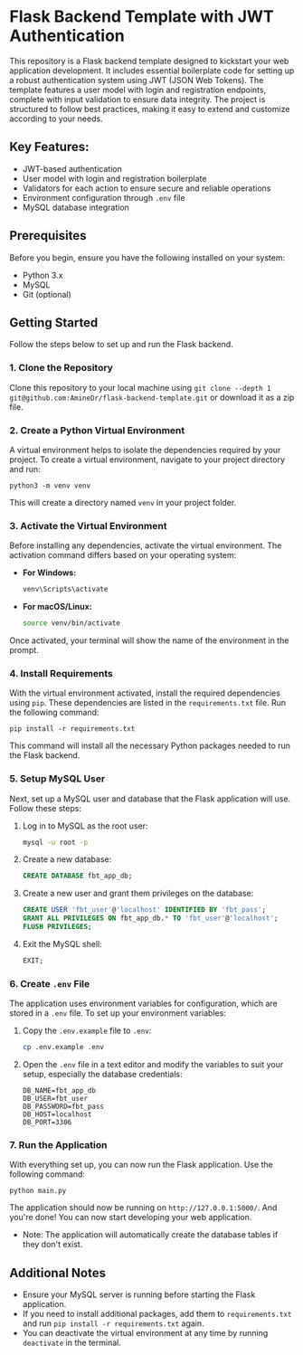 # Flask Backend Template with JWT Authentication

This repository is a Flask backend template designed to kickstart your web application development. It includes essential boilerplate code for setting up a robust authentication system using JWT (JSON Web Tokens). The template features a user model with login and registration endpoints, complete with input validation to ensure data integrity. The project is structured to follow best practices, making it easy to extend and customize according to your needs.

## Key Features:
- JWT-based authentication
- User model with login and registration boilerplate
- Validators for each action to ensure secure and reliable operations
- Environment configuration through `.env` file
- MySQL database integration

## Prerequisites

Before you begin, ensure you have the following installed on your system:

- Python 3.x
- MySQL
- Git (optional)

## Getting Started

Follow the steps below to set up and run the Flask backend.

### 1. Clone the Repository

Clone this repository to your local machine
using `git clone --depth 1 git@github.com:AmineDr/flask-backend-template.git` or download it as a zip file.

### 2. Create a Python Virtual Environment

A virtual environment helps to isolate the dependencies required by your project. To create a virtual environment, navigate to your project directory and run:

    python3 -m venv venv

This will create a directory named `venv` in your project folder.

### 3. Activate the Virtual Environment

Before installing any dependencies, activate the virtual environment. The activation command differs based on your operating system:

- **For Windows:**

    ```bash
    venv\Scripts\activate
    ```

- **For macOS/Linux:**

    ```bash
    source venv/bin/activate
    ```

Once activated, your terminal will show the name of the environment in the prompt.

### 4. Install Requirements

With the virtual environment activated, install the required dependencies using `pip`. These dependencies are listed in the `requirements.txt` file. Run the following command:

    pip install -r requirements.txt

This command will install all the necessary Python packages needed to run the Flask backend.

### 5. Setup MySQL User

Next, set up a MySQL user and database that the Flask application will use. Follow these steps:

1. Log in to MySQL as the root user:

    ```bash
    mysql -u root -p
    ```

2. Create a new database:

    ```sql
    CREATE DATABASE fbt_app_db;
    ```

3. Create a new user and grant them privileges on the database:

    ```sql
    CREATE USER 'fbt_user'@'localhost' IDENTIFIED BY 'fbt_pass';
    GRANT ALL PRIVILEGES ON fbt_app_db.* TO 'fbt_user'@'localhost';
    FLUSH PRIVILEGES;
    ```

4. Exit the MySQL shell:

    ```sql
    EXIT;
    ```

### 6. Create `.env` File

The application uses environment variables for configuration, which are stored in a `.env` file. To set up your environment variables:

1. Copy the `.env.example` file to `.env`:

    ```bash
    cp .env.example .env
    ```

2. Open the `.env` file in a text editor and modify the variables to suit your setup, especially the database credentials:

    ```plaintext
    DB_NAME=fbt_app_db
    DB_USER=fbt_user
    DB_PASSWORD=fbt_pass
    DB_HOST=localhost
    DB_PORT=3306
    ```

### 7. Run the Application

With everything set up, you can now run the Flask application. Use the following command:

    python main.py

The application should now be running on `http://127.0.0.1:5000/`.
And you're done! You can now start developing your web application.

* Note: The application will automatically create the database tables if they don't exist.

## Additional Notes

- Ensure your MySQL server is running before starting the Flask application.
- If you need to install additional packages, add them to `requirements.txt` and run `pip install -r requirements.txt` again.
- You can deactivate the virtual environment at any time by running `deactivate` in the terminal.
